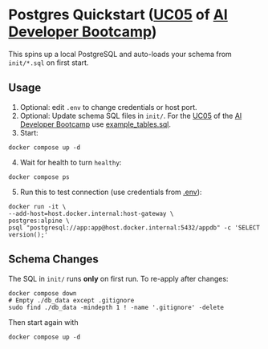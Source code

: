 # Postgres Quickstart ([UC05](https://obviousworks.notion.site/UC05-Empower-your-IDE-with-context-Model-Context-Protocol-MCP-AI-can-interact-with-nearly-eve-17e2c8dc714480bcb631d5438dc2ebde) of [AI Developer Bootcamp](https://www.obviousworks.ch/en/trainings/ai-developer-bootcamp/))

This spins up a local PostgreSQL and auto-loads your schema from `init/*.sql` on first start.

## Usage
1. Optional: edit `.env` to change credentials or host port.
2. Optional: Update schema SQL files in `init/`.
For the [UC05](https://obviousworks.notion.site/UC05-Empower-your-IDE-with-context-Model-Context-Protocol-MCP-AI-can-interact-with-nearly-eve-17e2c8dc714480bcb631d5438dc2ebde)
of the [AI Developer Bootcamp](https://www.obviousworks.ch/en/trainings/ai-developer-bootcamp/)
use [example_tables.sql](https://obviousworks.notion.site/UC05-Empower-your-IDE-with-context-Model-Context-Protocol-MCP-AI-can-interact-with-nearly-eve-17e2c8dc714480bcb631d5438dc2ebde#1982c8dc714480589be9cf1a678d08b0).
3. Start:
```shell
docker compose up -d
```
4. Wait for health to turn `healthy`:
```shell
docker compose ps
```
5. Run this to test connection (use credentials from [.env](.env)):
```shell
docker run -it \
--add-host=host.docker.internal:host-gateway \
postgres:alpine \
psql "postgresql://app:app@host.docker.internal:5432/appdb" -c 'SELECT version();'
```

## Schema Changes

The SQL in `init/` runs **only** on first run. To re-apply after changes:
```shell
docker compose down
# Empty ./db_data except .gitignore
sudo find ./db_data -mindepth 1 ! -name '.gitignore' -delete
```
Then start again with
```shell
docker compose up -d
```